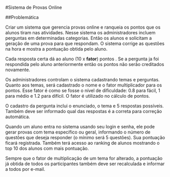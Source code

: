 #Sistema de Provas Online

##Problemática

Criar um sistema que gerencia provas online e ranqueia os pontos que os alunos tiram nas atividades. Nesse sistema os administradores incluem perguntas em determinadas categorias. Então os alunos e solicitam a geração de uma prova para que respondam. O sistema corrige as questões na hora e mostra a pontuação obtida pelo aluno.

Cada resposta certa dá ao aluno (10 x **fator**) pontos . Se a pergunta ja foi respondida pelo aluno anteriormente então os pontos não serão creditados novamente.

Os administradores controlam o sistema cadastrando temas e perguntas. Quanto aos temas, será cadastrado o nome e o fator multiplicador para os pontos. Esse fator é como se fosse o nível de dificuldade: 0.8 para fácil, 1 para médio e 1.2 para difícil. O fator é utilizado no cálculo de pontos.

O cadastro da pergunta inclui o enunciado, o tema e 5 respostas possíveis. Também deve ser informado qual das respostas é a correta para correção automática. 

Quando um aluno entra no sistema usando seu login e senha, ele pode gerar provas com tema específico ou geral, informando o número de questões que deseja responder (o mínimo será 5 questões). Sua pontuação ficará registrada. Também terá acesso ao ranking de alunos mostrando o top 10 dos alunos com mais pontuação.

Sempre que o fator de multiplicação de um tema for alterado, a pontuação já obtida de todos os participantes também deve ser recalculada e informar a todos por e-mail.